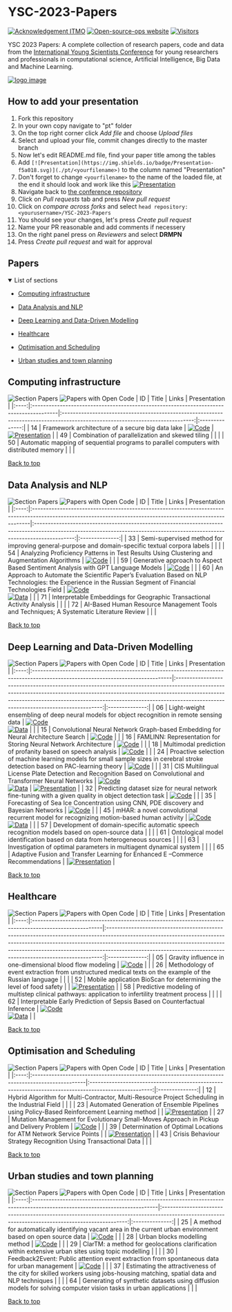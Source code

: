 # YSC-2023-Papers

[![Acknowledgement ITMO](https://github.com/aimclub/open-source-ops/blob/master/badges/ITMO_badge.svg)](https://itmo.ru/)
[![Open-source-ops website](https://github.com/aimclub/open-source-ops/blob/master/badges/open--source--ops-black.svg)](https://aimclub.github.io/open-source-ops/)
[![Visitors](https://api.visitorbadge.io/api/combined?path=https%3A%2F%2Fgithub.com%2Fitmo-ai%2FYSC-2023-Papers&countColor=%23263759&style=plastic)](https://visitorbadge.io/status?path=https%3A%2F%2Fgithub.com%2Fitmo-ai%2FYSC-2023-Papers)

YSC 2023 Papers: A complete collection of research papers, code and data from the [International Young Scientists Conference](https://ysc.actcognitive.org/) for young researchers and professionals in computational science, Artificial Intelligence, Big Data and Machine Learning.

[![logo image](./img/logo.jpg)](https://ysc.actcognitive.org/)

## How to add your presentation

1. Fork this repository
2. In your own copy navigate to "pt" folder
3. On the top right corner click *Add file* and choose *Upload files*
4. Select and upload your file, commit changes directly to the master branch
5. Now let's edit README.md file, find your paper title among the tables
6. Add `[![Presentation](https://img.shields.io/badge/Presentation-f5a018.svg)](./pt/<yourfilename>)` to the column named "Presentation"
7. Don't forget to change `<yourfilename>` to the name of the loaded file, at the end it should look and work like this [![Presentation](https://img.shields.io/badge/Presentation-f5a018.svg)](./pt/YSC_2023_Automated_Generation_of_Ensemble_Pipelines_using_Policy.pdf)
8. Navigate back to [the conference repository](https://github.com/itmo-ai/YSC-2023-Papers/tree/main)
9. Click on *Pull requests* tab and press *New pull request*
10. Click on *compare across forks* and select `head repository: <yourusername>/YSC-2023-Papers`
11. You should see your changes, let's press *Create pull request*
12. Name your PR reasonable and add comments if necessery
13. On the right panel press on *Reviewers* and select **DRMPN**
14. Press *Create pull request* and wait for approval

## Papers

<details open>
<summary>List of sections<a id="sections"></a></summary>

- [Computing infrastructure](#computing-infrastructure)

- [Data Analysis and NLP](#data-analysis-and-nlp)

- [Deep Learning and Data-Driven Modelling](#deep-learning-and-data-driven-modelling)

- [Healthcare](#healthcare)

- [Optimisation and Scheduling](#optimisation-and-scheduling)

- [Urban studies and town planning](#urban-studies-and-town-planning)

</details>

## Computing infrastructure

![Section Papers](https://img.shields.io/badge/Section%20Papers-3-42BA16) ![Papers with Open Code](https://img.shields.io/badge/Papers%20with%20Open%20Code-1-1D7FBF)
|  ID  | Title                                                                                  |                                                             Links                                                             |  Presentation  |
|:----:|:---------------------------------------------------------------------------------------|:-----------------------------------------------------------------------------------------------------------------------------:|:--------------:|
|  14  | Framework architecture of a secure big data lake                                       | [![Code](https://img.shields.io/badge/Code-159957.svg)](https://github.com/IcyAltair/Pet-projects/tree/main/SDLAF_dashboards) |   [![Presentation](https://img.shields.io/badge/Presentation-f5a018.svg)](./pt/paper_14_.pdf)              |
|  49  | Combination of parallelization and skewed tiling                                       |                                                                                                                               |                |
|  50  | Automatic mapping of sequential programs to parallel computers with distributed memory |                                                                                                                               |                |

[Back to top](#papers)

## Data Analysis and NLP

![Section Papers](https://img.shields.io/badge/Section%20Papers-6-42BA16) ![Papers with Open Code](https://img.shields.io/badge/Papers%20with%20Open%20Code-3-1D7FBF)
|  ID  | Title                                                                                                                                                      |                                                                                   Links                                                                                    |  Presentation  |
|:----:|:-----------------------------------------------------------------------------------------------------------------------------------------------------------|:--------------------------------------------------------------------------------------------------------------------------------------------------------------------------:|:--------------:|
|  33  | Semi-supervised method for improving general-purpose and domain-specific textual corpora labels                                                            |                                                                                                                                                                            |                |
|  54  | Analyzing Proficiency Patterns in Test Results Using Clustering and Augmentation Algorithms                                                                |                              [![Code](https://img.shields.io/badge/Code-159957.svg)](https://github.com/kdeviatiarova/PROCEDIA-YSC-APPTRUCAA)                              |                |
|  59  | Generative approach to Aspect Based Sentiment Analysis with GPT Language Models                                                                            |                                        [![Code](https://img.shields.io/badge/Code-159957.svg)](https://github.com/stas1f1/gpt-aste)                                        |                |
|  60  | An Approach to Automate the Scientific Paper’s Evaluation Based on NLP Technologies: the Experience in the Russian Segment of Financial Technologies Field | [![Code](https://img.shields.io/badge/Code-159957.svg)](https://shorturl.at/fzEG7)<br />[![Data](https://img.shields.io/badge/Data-20BEFF.svg)](https://shorturl.at/lovxA) |                |
|  71  | Interpretable Embeddings for Geographic Transactional Activity Analysis                                                                                    |                                                                                                                                                                            |                |
|  72  | AI-Based Human Resource Management Tools and Techniques; A Systematic Literature Review                                                                    |                                                                                                                                                                            |                |

[Back to top](#papers)

## Deep Learning and Data-Driven Modelling

![Section Papers](https://img.shields.io/badge/Section%20Papers-13-42BA16) ![Papers with Open Code](https://img.shields.io/badge/Papers%20with%20Open%20Code-9-1D7FBF)
|  ID  | Title                                                                                                                           |                                                                                                                                             Links                                                                                                                                             |  Presentation  |
|:----:|:--------------------------------------------------------------------------------------------------------------------------------|:---------------------------------------------------------------------------------------------------------------------------------------------------------------------------------------------------------------------------------------------------------------------------------------------:|:--------------:|
|  06  | Light-weight ensembling of deep neural models for object recognition in remote sensing data                                     |                               [![Code](https://img.shields.io/badge/Code-159957.svg)](https://github.com/ITMO-NSS-team/LightObjRecEnsembler)<br />[![Data](https://img.shields.io/badge/Data-20BEFF.svg)](https://github.com/chaozhong2010/VHR-10_dataset_coco)                               |                |
|  15  | Convolutional Neural Network Graph-based Embedding for Neural Architecture Search                                               |                                                                                           [![Code](https://img.shields.io/badge/Code-159957.svg)](https://github.com/Turukmokto/GraphEmbedding-dev)                                                                                           |                |
|  16  | FAMLINN: Representation for Storing Neural Network Architecture                                                                 |                                                                                                [![Code](https://img.shields.io/badge/Code-159957.svg)](https://github.com/IvanMaslov/famlinn)                                                                                                 |                |
|  18  | Multimodal prediction of profanity based on speech analysis                                                                     |                                                                                          [![Code](https://img.shields.io/badge/Code-159957.svg)](https://github.com/expertspec/profanity-predictor)                                                                                           |                |
|  24  | Proactive selection of machine learning models for small sample sizes in cerebral stroke detection based on PAC-learning theory |                                                                                     [![Code](https://img.shields.io/badge/Code-159957.svg)](https://github.com/Anna-Pinewood/Ischemic_Stroke_Prediction)                                                                                      |                |
|  31  | CIS Multilingual License Plate Detection and Recognition Based on Convolutional and Transformer Neural Networks                 |                                                        [![Code](https://img.shields.io/badge/Code-159957.svg)](https://github.com/CaptainFest/LP_CIS)<br />[![Data](https://img.shields.io/badge/Data-20BEFF.svg)](https://github.com/ria-com/nomeroff-net)                                                         |  [![Presentation](https://img.shields.io/badge/Presentation-f5a018.svg)](./pt/YSC_31.pdf)              |
|  32  | Predicting dataset size for neural network fine-tuning with a given quality in object detection task                            |                                                                                       [![Code](https://img.shields.io/badge/Code-159957.svg)](https://github.com/phoenix-1202/Predicting-dataset-size)                                                                                        |                |
|  35  | Forecasting of Sea Ice Concentration using CNN, PDE discovery and Bayesian Networks                                             |                                                                                 [![Code](https://img.shields.io/badge/Code-159957.svg)](https://github.com/ITMO-NSS-team/ice-concentration-prediction-paper)                                                                                  |                |
|  45  | mHAR: a novel convolutional recurrent model for recognizing motion-based human activity                                         | [![Code](https://img.shields.io/badge/Code-159957.svg)](https://github.com/prabhatkumar13/mHAR-a-novel-convolutional-recurrent-model-for-recognizing-motion-based-human-activity)<br />[![Data](https://img.shields.io/badge/Data-20BEFF.svg)](https://www.cis.fordham.edu/wisdm/dataset.php) |                |
|  57  | Development of domain-specific automatic speech recognition models based on open-source data                                    |                                                                                                                                                                                                                                                                                               |                |
|  61  | Ontological model identification based on data from heterogeneous sources                                                       |                                                                                                                                                                                                                                                                                               |                |
|  63  | Investigation of optimal parameters in multiagent dynamical system                                                              |                                                                                                                                                                                                                                                                                               |                |
|  65  | Adaptive Fusion and Transfer Learning for Enhanced E –Commerce Recommendations                                                  |                                                                                                                                                                     |[![Presentation](https://img.shields.io/badge/Presentation-f5a018.svg)](./pt/YSC_65.pdf) |

[Back to top](#papers)

## Healthcare

![Section Papers](https://img.shields.io/badge/Section%20Papers-5-42BA16) ![Papers with Open Code](https://img.shields.io/badge/Papers%20with%20Open%20Code-2-1D7FBF)
|  ID  | Title                                                                                                  |                                                                                                                                                         Links                                                                                                                                                          |  Presentation  |
|:----:|:-------------------------------------------------------------------------------------------------------|:----------------------------------------------------------------------------------------------------------------------------------------------------------------------------------------------------------------------------------------------------------------------------------------------------------------------:|:--------------:|
|  05  | Gravity influence in one-dimensional blood flow modeling                                               |                                                                                                   [![Code](https://img.shields.io/badge/Code-159957.svg)](https://github.com/ITMO-MMRM-lab/Complex_bloodflow_model)                                                                                                    |                |
|  26  | Methodology of event extraction from unstructured medical texts on the example of the Russian language |                                                                                                                                                                                                                                                                                                                        |                |
|  52  | Mobile application BioScan for determining the level of food safety                                    |                                                                                                                                                                                                                                                                                                                        | [![Presentation](https://img.shields.io/badge/Presentation-f5a018.svg)](./pt/YSC_52.pdf)               |
|  58  | Predictive modeling of multistep clinical pathways: application to infertility treatment process       |                                                                                                                                                                                                                                                                                                                        |                |
|  62  | Interpretable Early Prediction of Sepsis Based on Counterfactual Inference                             | [![Code](https://img.shields.io/badge/Code-159957.svg)](https://colab.research.google.com/drive/18cpFuWNliXGtONulvjGD60YF30CiOARl?usp=sharing)<br />[![Data](https://img.shields.io/badge/Data-20BEFF.svg)](https://huggingface.co/datasets/Erick-UM/Sepsis_counterfacual_inference/blob/main/nomiss_tar_train_df.csv) |                |

[Back to top](#papers)

## Optimisation and Scheduling

![Section Papers](https://img.shields.io/badge/Section%20Papers-5-42BA16) ![Papers with Open Code](https://img.shields.io/badge/Papers%20with%20Open%20Code-1-1D7FBF)
|  ID  | Title                                                                                            |                                                Links                                                 |  Presentation  |
|:----:|:-------------------------------------------------------------------------------------------------|:----------------------------------------------------------------------------------------------------:|:--------------:|
|  12  | Hybrid Algorithm for Multi-Contractor, Multi-Resource Project Scheduling in the Industrial Field |                                                                                                      |                |
|  23  | Automated Generation of Ensemble Pipelines using Policy-Based Reinforcement Learning method      |                                                                                                      | [![Presentation](https://img.shields.io/badge/Presentation-f5a018.svg)](./pt/YSC_2023_Automated_Generation_of_Ensemble_Pipelines_using_Policy.pdf)               |
|  27  | Mutation Management for Evolutionary Small-Moves Approach in Pickup and Delivery Problem         | [![Code](https://img.shields.io/badge/Code-159957.svg)](https://github.com/xeniabaturina/pdp_python) |                |
|  39  | Determination of Optimal Locations for ATM Network Service Points                                |                                                                                                      | [![Presentation](https://img.shields.io/badge/Presentation-f5a018.svg)](./pt/YSC_39.pdf)               |
|  43  | Crisis Behaviour Strategy Recognition Using Transactional Data                                   |                                                                                                      |                |

[Back to top](#papers)

## Urban studies and town planning

![Section Papers](https://img.shields.io/badge/Section%20Papers-6-42BA16) ![Papers with Open Code](https://img.shields.io/badge/Papers%20with%20Open%20Code-3-1D7FBF)
|  ID  | Title                                                                                                                      |                                                                      Links                                                                      |  Presentation  |
|:----:|:---------------------------------------------------------------------------------------------------------------------------|:-----------------------------------------------------------------------------------------------------------------------------------------------:|:--------------:|
|  25  | A method for automatically identifying vacant area in the current urban environment based on open source data              |                          [![Code](https://img.shields.io/badge/Code-159957.svg)](https://github.com/Mvin8/vacant_land)                          |                |
|  28  | Urban blocks modelling method                                                                                              | [![Code](https://img.shields.io/badge/Code-159957.svg)](https://github.com/iduprojects/masterplanning/tree/main/masterplan_tools/method/blocks) |                |
|  29  | ClarTM: a method for geolocations clarification within extensive urban sites using topic modelling                         |                                                                                                                                                 |                |
|  30  | Feedback2Event: Public attention event extraction from spontaneous data for urban management                               |     [![Code](https://img.shields.io/badge/Code-159957.svg)](https://github.com/Text-Analytics/SOIKA/tree/ysc_conference_code/ysc_examples)      |                |
|  37  | Estimating the attractiveness of the city for skilled workers using jobs-housing matching, spatial data and NLP techniques |                                                                                                                                                 |                |
|  64  | Generating of synthetic datasets using diffusion models for solving computer vision tasks in urban applications            |                                                                                                                                                 |                |

[Back to top](#papers)
